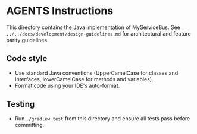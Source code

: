 # AGENTS Instructions

This directory contains the Java implementation of MyServiceBus. See `../../docs/development/design-guidelines.md` for architectural and feature parity guidelines.

## Code style
- Use standard Java conventions (UpperCamelCase for classes and interfaces, lowerCamelCase for methods and variables).
- Format code using your IDE's auto-format.

## Testing
- Run `./gradlew test` from this directory and ensure all tests pass before committing.
